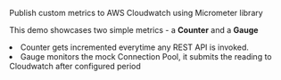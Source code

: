 Publish custom metrics to AWS Cloudwatch using Micrometer library

This demo showcases two simple metrics - a **Counter** and a **Gauge**
<li>Counter gets incremented everytime any REST API is invoked.
<li>Gauge monitors the mock Connection Pool, it submits the reading to Cloudwatch after configured period